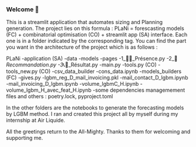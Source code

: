 ### Welcome 👋
This is a streamlit application that automates sizing and Planning generation. The project lies on this formula : PLaNi = forescasting models (FC) + combinatorial optimisation (CO) + streamlit app (SA) interface.
Each one is in a folder indicated by the corresponding tag. 
You can find the part you want in the architecture of the project which is as follows : 

PLaNi
-application (SA)
  -data
  -models
  -pages
    -1_🙋‍♂️_Présence.py
    -2_🧮_Recommandation.py
    -3_📞📧_Résultat.py
  -main.py
  -tools.py (CO)
  -tools_new.py (CO)
-csv_data_builder
  -cons_data.ipynb
-models_builders (FC)
  -gives.py
  -lgbm_reg_D_mail_invoicing.pkl
  -mail_contact_D_lgbm.ipynb
  -mail_invoicing_D_lgbm.ipynb
  -volume_lgbmC_H.ipynb
  -volume_lgbm_H_avec_feat_H.ipynb
-some dependencies managemement files and others : poetry.lock, pyproject.toml

In the other folders are the notebooks to generate the forecasting models by LGBM method.
I ran and created this project all by myself during my internship at Air Liquide. 

All the greetings return to the All-Mighty. Thanks to them for welcoming and supporting me.
